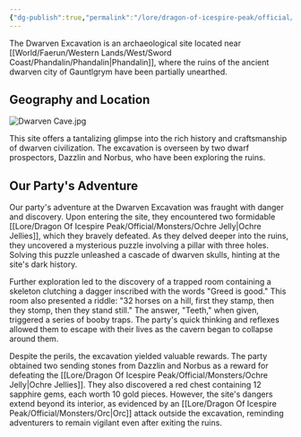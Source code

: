 ```yaml
---
{"dg-publish":true,"permalink":"/lore/dragon-of-icespire-peak/official/quests/dwarven-excavation/"}
---
```


The Dwarven Excavation is an archaeological site located near [[World/Faerun/Western Lands/West/Sword Coast/Phandalin/Phandalin\|Phandalin]], where the ruins of the ancient dwarven city of Gauntlgrym have been partially unearthed. 
## Geography and Location

![Dwarven Cave.jpg](/img/user/Images/Locations/Dwarven%20Cave.jpg)

This site offers a tantalizing glimpse into the rich history and craftsmanship of dwarven civilization. The excavation is overseen by two dwarf prospectors, Dazzlin and Norbus, who have been exploring the ruins.

## Our Party's Adventure

Our party's adventure at the Dwarven Excavation was fraught with danger and discovery. Upon entering the site, they encountered two formidable [[Lore/Dragon Of Icespire Peak/Official/Monsters/Ochre Jelly\|Ochre Jellies]], which they bravely defeated. As they delved deeper into the ruins, they uncovered a mysterious puzzle involving a pillar with three holes. Solving this puzzle unleashed a cascade of dwarven skulls, hinting at the site's dark history.

Further exploration led to the discovery of a trapped room containing a skeleton clutching a dagger inscribed with the words "Greed is good." This room also presented a riddle: "32 horses on a hill, first they stamp, then they stomp, then they stand still." The answer, "Teeth," when given, triggered a series of booby traps. The party's quick thinking and reflexes allowed them to escape with their lives as the cavern began to collapse around them.

Despite the perils, the excavation yielded valuable rewards. The party obtained two sending stones from Dazzlin and Norbus as a reward for defeating the [[Lore/Dragon Of Icespire Peak/Official/Monsters/Ochre Jelly\|Ochre Jellies]]. They also discovered a red chest containing 12 sapphire gems, each worth 10 gold pieces. However, the site's dangers extend beyond its interior, as evidenced by an [[Lore/Dragon Of Icespire Peak/Official/Monsters/Orc\|Orc]] attack outside the excavation, reminding adventurers to remain vigilant even after exiting the ruins.